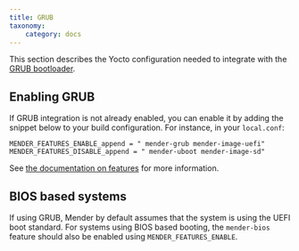 ```yaml
---
title: GRUB
taxonomy:
    category: docs
---
```


This section describes the Yocto configuration needed to integrate with the [GRUB bootloader](https://www.gnu.org/software/grub/?target=_blank).

## Enabling GRUB

If GRUB integration is not already enabled, you can enable it by adding the snippet below to your build configuration. For instance, in your `local.conf`:

```
MENDER_FEATURES_ENABLE_append = " mender-grub mender-image-uefi"
MENDER_FEATURES_DISABLE_append = " mender-uboot mender-image-sd"
```

See [the documentation on features](../../../../artifacts/yocto-project/image-configuration/features) for more information.


## BIOS based systems

If using GRUB, Mender by default assumes that the system is using the UEFI boot standard. For systems using BIOS based booting, the `mender-bios` feature should also be enabled using `MENDER_FEATURES_ENABLE`.
